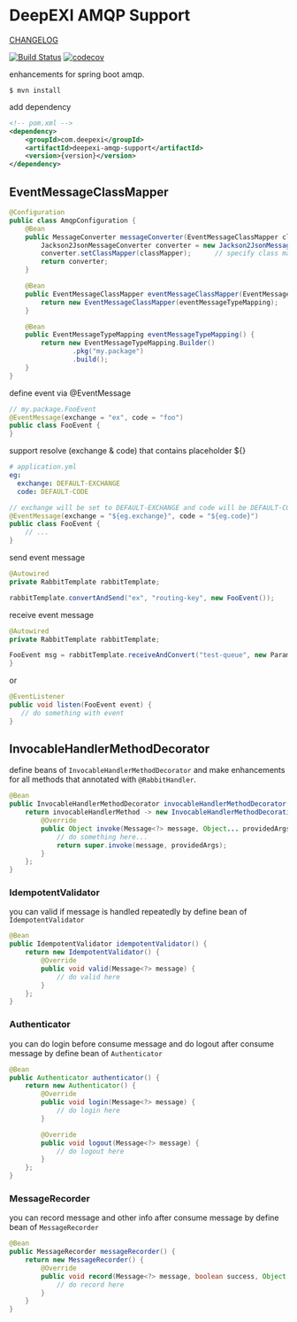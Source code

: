 # DeepEXI AMQP Support

[CHANGELOG](./CHANGELOG.md)

[![Build Status](https://travis-ci.com/deepexi/deepexi-amqp-support.svg?branch=master)](https://travis-ci.com/deepexi/deepexi-amqp-support)
[![codecov](https://codecov.io/gh/deepexi/deepexi-amqp-support/branch/master/graph/badge.svg)](https://codecov.io/gh/deepexi/deepexi-amqp-support)


enhancements for spring boot amqp.

    $ mvn install
    

add dependency

```xml
<!-- pom.xml -->
<dependency>
    <groupId>com.deepexi</groupId>
    <artifactId>deepexi-amqp-support</artifactId>
    <version>{version}</version>
</dependency>
```

## EventMessageClassMapper

```java
@Configuration
public class AmqpConfiguration {
    @Bean
    public MessageConverter messageConverter(EventMessageClassMapper classMapper) {
        Jackson2JsonMessageConverter converter = new Jackson2JsonMessageConverter();
        converter.setClassMapper(classMapper);      // specify class mapper
        return converter;
    }

    @Bean
    public EventMessageClassMapper eventMessageClassMapper(EventMessageTypeMapping eventMessageTypeMapping) {
        return new EventMessageClassMapper(eventMessageTypeMapping);
    }

    @Bean
    public EventMessageTypeMapping eventMessageTypeMapping() {
        return new EventMessageTypeMapping.Builder()
                .pkg("my.package")
                .build();
    }
}
```

define event via @EventMessage

```java
// my.package.FooEvent
@EventMessage(exchange = "ex", code = "foo")
public class FooEvent {
}
```

support resolve (exchange & code) that contains placeholder ${}

```yml
# application.yml
eg:
  exchange: DEFAULT-EXCHANGE
  code: DEFAULT-CODE
```

```java
// exchange will be set to DEFAULT-EXCHANGE and code will be DEFAULT-CODE
@EventMessage(exchange = "${eg.exchange}", code = "${eg.code}")
public class FooEvent {
    // ...
}
```

send event message

```java
@Autowired
private RabbitTemplate rabbitTemplate;

rabbitTemplate.convertAndSend("ex", "routing-key", new FooEvent());
```

receive event message

```java
@Autowired
private RabbitTemplate rabbitTemplate;

FooEvent msg = rabbitTemplate.receiveAndConvert("test-queue", new ParameterizedTypeReference<FooEvent>() {
}
```

or

```java
@EventListener
public void listen(FooEvent event) {
   // do something with event
}
```

## InvocableHandlerMethodDecorator

define beans of `InvocableHandlerMethodDecorator` and make enhancements for all methods that annotated with `@RabbitHandler`.

```java
@Bean
public InvocableHandlerMethodDecorator invocableHandlerMethodDecorator() {
    return invocableHandlerMethod -> new InvocableHandlerMethodDecoration(invocableHandlerMethod) {
        @Override
        public Object invoke(Message<?> message, Object... providedArgs) throws Exception {
            // do something here...
            return super.invoke(message, providedArgs);
        }
    };
}
```

### IdempotentValidator

you can valid if message is handled repeatedly by define bean of `IdempotentValidator`

```java
@Bean
public IdempotentValidator idempotentValidator() {
    return new IdempotentValidator() {
        @Override
        public void valid(Message<?> message) {
            // do valid here
        }
    };
}
```

### Authenticator

you can do login before consume message and do logout after consume message by define bean of `Authenticator`

```java
@Bean
public Authenticator authenticator() {
    return new Authenticator() {
        @Override
        public void login(Message<?> message) {
            // do login here
        }

        @Override
        public void logout(Message<?> message) {
            // do logout here
        }
    };
}
```

### MessageRecorder

you can record message and other info after consume message by define bean of `MessageRecorder`

```java
@Bean
public MessageRecorder messageRecorder() {
    return new MessageRecorder() {
        @Override
        public void record(Message<?> message, boolean success, Object result, Exception error) {
            // do record here
        }
    }
}
```

